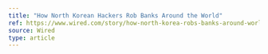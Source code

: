 ```yaml
---
title: "How North Korean Hackers Rob Banks Around the World"
ref: https://www.wired.com/story/how-north-korea-robs-banks-around-world/
source: Wired
type: article
---
```

